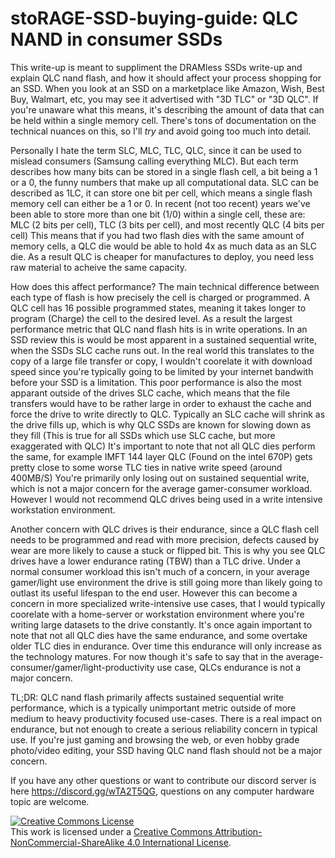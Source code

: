# stoRAGE-SSD-buying-guide: QLC NAND in consumer SSDs
This write-up is meant to suppliment the DRAMless SSDs write-up and explain QLC nand flash, and how it should affect your process shopping for an SSD.
When you look at an SSD on a marketplace like Amazon, Wish, Best Buy, Walmart, etc, you may see it advertised with "3D TLC" or "3D QLC". If you're unaware what this means, it's describing the amount of data that can be held within a single memory cell. There's tons of documentation on the technical nuances on this, so I'll *try* and avoid going too much into detail.

Personally I hate the term SLC, MLC, TLC, QLC, since it can be used to mislead consumers (Samsung calling everything MLC). But each term describes how many bits can be stored in a single flash cell, a bit being a 1 or a 0, the funny numbers that make up all computational data. SLC can be described as 1LC, it can store one bit per cell, which means a single flash memory cell can either be a 1 or 0. In recent (not too recent) years we've been able to store more than one bit (1/0) within a single cell, these are: MLC (2 bits per cell), TLC (3 bits per cell), and most recently QLC (4 bits per cell) This means that if you had two flash dies with the same amount of memory cells, a QLC die would be able to hold 4x as much data as an SLC die. As a result QLC is cheaper for manufactures to deploy, you need less raw material to acheive the same capacity.

How does this affect performance? The main technical difference between each type of flash is how precisely the cell is charged or programmed. A QLC cell has 16 possible programmed states, meaning it takes longer to program (Charge) the cell to the desired level. As a result the largest performance metric that QLC nand flash hits is in write operations. In an SSD review this is would be most apparent in a sustained sequential write, when the SSDs SLC cache runs out. In the real world this translates to the copy of a large file transfer or copy, I wouldn't coorelate it with download speed since you're typically going to be limited by your internet bandwith before your SSD is a limitation. This poor performance is also the most apparant outside of the drives SLC cache, which means that the file transfers would have to be rather large in order to exhaust the cache and force the drive to write directly to QLC. Typically an SLC cache will shrink as the drive fills up, which is why QLC SSDs are known for slowing down as they fill (This is true for all SSDs which use SLC cache, but more exaggerated with QLC) It's important to note that not all QLC dies perform the same, for example IMFT 144 layer QLC (Found on the intel 670P) gets pretty close to some worse TLC ties in native write speed (around 400MB/S) You're primarily only losing out on sustained sequential write, which is not a major concern for the average gamer-consumer workload. However I would not recommend QLC drives being used in a write intensive workstation environment.

Another concern with QLC drives is their endurance, since a QLC flash cell needs to be programmed and read with more precision, defects caused by wear are more likely to cause a stuck or flipped bit. This is why you see QLC drives have a lower endurance rating (TBW) than a TLC drive. Under a normal consumer workload this isn't much of a concern, in your average gamer/light use environment the drive is still going more than likely going to outlast its useful lifespan to the end user. However this can become a concern in more specialized write-intensive use cases, that I would typically coorelate with a home-server or workstation environment where you're writing large datasets to the drive constantly. It's once again important to note that not all QLC dies have the same endurance, and some overtake older TLC dies in endurance. Over time this endurance will only increase as the technology matures. For now though it's safe to say that in the average-consumer/gamer/light-productivity use case, QLCs endurance is not a major concern.

TL;DR: QLC nand flash primarily affects sustained sequential write performance, which is a typically unimportant metric outside of more medium to heavy productivity focused use-cases. There is a real impact on endurance, but not enough to create a serious reliability concern in typical use. If you're just gaming and browsing the web, or even hobby grade photo/video editing, your SSD having QLC nand flash should not be a major concern. 

If you have any other questions or want to contribute our discord server is here https://discord.gg/wTA2T5QG, questions on any computer hardware topic are welcome.

<a rel="license" href="http://creativecommons.org/licenses/by-nc-sa/4.0/"><img alt="Creative Commons License" style="border-width:0" src="https://i.creativecommons.org/l/by-nc-sa/4.0/88x31.png" /></a><br />This work is licensed under a <a rel="license" href="http://creativecommons.org/licenses/by-nc-sa/4.0/">Creative Commons Attribution-NonCommercial-ShareAlike 4.0 International License</a>.

